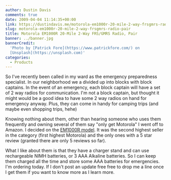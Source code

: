 ```yaml
---
author: Dustin Davis
comments: true
date: 2009-04-04 11:14:35+00:00
link: https://dustindavis.me/motorola-em1000r-20-mile-2-way-frsgmrs-radio-pair/
slug: motorola-em1000r-20-mile-2-way-frsgmrs-radio-pair
title: Motorola EM1000R 20-Mile 2-Way FRS/GMRS Radio, Pair
banner: ../banner.jpg
bannerCredit:
  'Photo by [Patrick Fore](https://www.patrickfore.com/) on
  [Unsplash](https://unsplash.com)'
categories:
  - Products
---
```


So I've recently been called in my ward as the emergency preparedness
specialist. In our neighborhood we a divided up into blocks with block captains.
In the event of an emergency, each block captain will have a set of 2 way radios
for communication. I'm not a block captain, but thought it might would be a good
idea to have some 2 way radios on hand for emergency anyway. Plus, they can come
in handy for camping trips (and maybe even shopping trips, hehe)

Knowing nothing about them, other than hearing someone who uses them frequently
and owning several of them say "only get Motorola" I went off to Amazon. I
decided on the
[EM1000R model](http://www.amazon.com/dp/B0014DVIL2?tag=nerdydork-20&camp=14573&creative=327641&linkCode=as1&creativeASIN=B0014DVIL2&adid=1GYDJRMA67G7EWTEP0FM&).
It was the second highest seller in the category (first highest Motorola) and
the only ones with a 5 star review (granted there are only 5 reviews so far).

What I like about them is that they have a charger stand and can use
rechargeable NIMH batteries, or 3 AAA Alkaline batteries. So I can keep them
charged all the time and store some AAA batteries for emergencies. I'm ordering
today. If I don't post an update free free to drop me a line once I get them if
you want to know more as I learn more.
